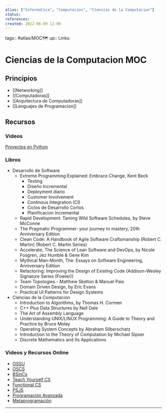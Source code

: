```yaml
---
alias: ["Informatica", "Computacion", "Ciencias de la Computacion"]
status:
references:
created: 2022-06-09 12:00
---
```

tags:: #atlas/MOC🗺 
up:: 
Links: 
# Ciencias de la Computacion MOC
## Principios
- [[Networking]]
- [[Computadoras]]
- [[Arquitectura de Computadoras]]
- [[Lenguajes de Programacion]]
## Recursos
### Videos
[Proyectos en Python](https://www.youtube.com/watch?v=_xf1TMs0ysk&list=WL&index=15)

### Libros
- Desarrollo de Software
	- Extreme Programming Explained: Embrace Change, Kent Beck
		- Testing
		- Diseño Incremental
		- Deployment diario
		- Customer Involvement
		- Continous Integration (CI)
		- Ciclos de Desarrollo Cortos
		- Planificacion Incremental
	- Rapid Development: Taming Wild Software Schedules, by Steve McConne
	- The Pragmatic Programmer: your journey to mastery, 20th Anniversary Edition
	- Clean Code: A Handbook of Agile Software Craftsmanship (Robert C. Martin) (Robert C. Martin Series)
	- Accelerate, The Science of Lean Software and DevOps, by Nicole Fosgren, Jez Humble & Gene Kim
	- Mythical Man-Month, The: Essays on Software Engineering, Anniversary Edition
	- Refactoring: Improving the Design of Existing Code (Addison-Wesley Signature Series (Fowler))
	- Team Topologies - Matthew Skelton & Manuel Pais
	- Domain Driven Design, by Eric Evans
	- Practical UI Patterns for Design Systems
- Ciencias de la Computacion
	- Introduction to Algorithms, by Thomas H. Cormen
	- C++ Plus Data Structures by Nell Dale
	- The Art of Assembly Language
	- Understanding UNIX/LINUX Programming: A Guide to Theory and Practice by Bruce Molay
	- Operating System Concepts by Abraham Silberschatz
	- Introduction to the Theory of Computation by Michael Sipser
	- Discrete Mathematics and Its Applications

### Videos y Recursos Online
- [OSSU](https://www.youtube.com/redirect?event=video_description&redir_token=QUFFLUhqbnBkczdOUDRFNF9sZzZvT3N4RHdicmN3Zks3UXxBQ3Jtc0trV1JPVmJyZnNBNlpyeURMLVdCUkpTME8yaHRaZTMtUUJGZmRUamh5aEpUV29uakdWTEc0NzNqbHZYaG5DbzBtSWItLWk5QmJyNmhxS1Q3SlIwd3FPUXJHdXdUQmhOdXJnN0Y0bkw5SmFsNjFZWi1kaw&q=https%3A%2F%2Fgithub.com%2Fossu%2Fcomputer-science%23introduction-to-programming)
- [OSCS](https://www.youtube.com/redirect?event=video_description&redir_token=QUFFLUhqbVd0Z2g1ZmV0d2xXODNsWFpWZ0hWaVBtT0hOUXxBQ3Jtc0tsb3FqOFk1RGowNjdFeV9kZ1NsQU9JWElma05HMl9ILWhFRFJaNHVXQzJ5R3VWbmdQTGU3dWRaVlF2bkk5UGxOVWlXWEJYTjFvTTczV2h0bWJqSjVGbFBmV3VSUG5NcTVnOEFOVTc4Z2tMWGJld3ROYw&q=https%3A%2F%2Fgithub.com%2Fmvillaloboz%2Fopen-source-cs-degree)
- [BSinCs](https://www.youtube.com/redirect?event=video_description&redir_token=QUFFLUhqa29uNEVzQjU1dExDMFpEUnN5TGZKU0ZqSFlZd3xBQ3Jtc0trLWtjQXFCalBkbHh0UzA2Sy1ES052X25oM2pSUEE5SUtPYVdQV1Mza05KTUNManRha0xramxuRl9Dbkw5Uk9RNkZRYW54MFc3ZGRneHprZ3hDU1c4YmhrV2dHM0NEaEhNbkdKczFIOU5tbXI1bS13TQ&q=https%3A%2F%2Fdocs.google.com%2Fspreadsheets%2Fd%2F1_kdHrT8izbROJNaxGflpcZm2ivsjRGF8j1hMzl3b8O0%2Fhtmlview%3Fusp%3Dsharing%23)
- [Teach Yourself CS](https://www.youtube.com/redirect?event=video_description&redir_token=QUFFLUhqa1gtekh0VUJZOWxDNjlWaGc3bVJpMlhiT2Mzd3xBQ3Jtc0ttTEMtVXRLcGk1bjFWQTNYcDg1bG05S0ZwODhHY2VnSjY2Z3JKM1pFSDlnZ0R2ME8wd1NCcjY2Skk1d1NXcmNLcWl0bHBkQkh2THpXQVFtbTRUVV9uWFlfZ01BUExPQjJieGRlZlBwOGZnVDdBZ010SQ&q=https%3A%2F%2Fteachyourselfcs.com%2F)
- [Functional CS](https://www.youtube.com/redirect?event=video_description&redir_token=QUFFLUhqbVN3UUVMU3ZBWUY2OHlUVHowRHVKYVJRSFFVUXxBQ3Jtc0tsWi14VUEwNHFmdFJsdC1uVVk0V0RMd2pDRTM2Y3VjSXlRRTgxOUJQLVNRb242TFJHYm9YYUEtR2w3ZkV0eVNtWF9xY2NUUXBBUkN3cDdrR1JDYVNsTml1dl9VNnZfOE9XVDAydTZfU0pVSGVFclY3WQ&q=https%3A%2F%2Ffunctionalcs.github.io%2Fcurriculum%2F)
- [PSJS](https://www.youtube.com/watch?v=aM6cf8UV-Oo&list=WL&index=2)
- [Programación Avanzada](https://www.youtube.com/watch?v=GMoabxgdGo8&list=WL&index=12)
- [Metaprogramación](https://www.youtube.com/watch?v=ffvvS_Mhfuc&list=WL&index=8)

___

